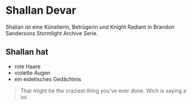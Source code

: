 # Shallan Devar 

Shallan ist eine Künstlerin, Betrügerin und Knight Radiant in Brandon Sandersons Stormlight Archive Serie.

## Shallan hat

* rote Haare
* violette Augen
* ein eidetisches Gedächtnis

> That might be the craziest thing you've  ever done.
> Wich is saying a lot.

